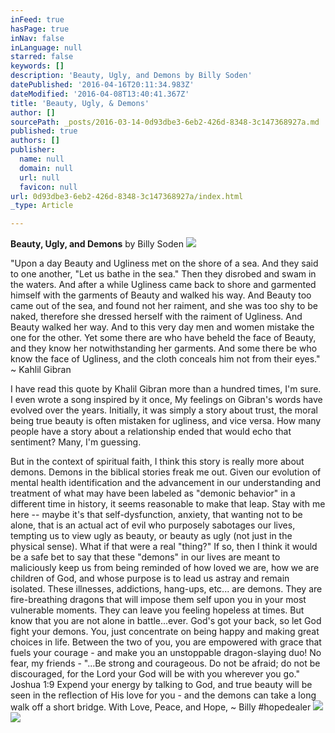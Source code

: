 ```yaml
---
inFeed: true
hasPage: true
inNav: false
inLanguage: null
starred: false
keywords: []
description: 'Beauty, Ugly, and Demons by Billy Soden'
datePublished: '2016-04-16T20:11:34.983Z'
dateModified: '2016-04-08T13:40:41.367Z'
title: 'Beauty, Ugly, & Demons'
author: []
sourcePath: _posts/2016-03-14-0d93dbe3-6eb2-426d-8348-3c147368927a.md
published: true
authors: []
publisher:
  name: null
  domain: null
  url: null
  favicon: null
url: 0d93dbe3-6eb2-426d-8348-3c147368927a/index.html
_type: Article

---
```

**Beauty, Ugly, and Demons** by Billy Soden
![](https://the-grid-user-content.s3-us-west-2.amazonaws.com/019becc6-d07e-4c3c-aa18-14f4a1df39ac.jpg)

"Upon a
day Beauty and Ugliness met on the shore of a sea. And they said to one
another, "Let us bathe in the sea." Then they disrobed and swam in
the waters. And after a while Ugliness came back to shore and garmented himself
with the garments of Beauty and walked his way. And Beauty too came out of the
sea, and found not her raiment, and she was too shy to be naked, therefore she
dressed herself with the raiment of Ugliness. And Beauty walked her way. And to
this very day men and women mistake the one for the other. Yet some there are
who have beheld the face of Beauty, and they know her notwithstanding her
garments. And some there be who know the face of Ugliness, and the cloth
conceals him not from their eyes." ~ Kahlil Gibran

I have read
this quote by Khalil Gibran more than a hundred times, I'm sure. I even wrote a song
inspired by it once, My feelings on Gibran's words have evolved over the years. Initially, it was simply a story
about trust, the moral being true beauty is often mistaken for ugliness, and
vice versa. How many people have a story about a relationship ended that would
echo that sentiment? Many, I'm guessing.

But in the
context of spiritual faith, I think this story is really more about demons. Demons in the
biblical stories freak me out. Given our evolution of mental health
identification and the advancement in our understanding and treatment
of what may have been labeled as "demonic behavior" in a different time in
history, it seems reasonable to make that leap. Stay with me here -- maybe it's that self-dysfunction, anxiety, that wanting not to be alone, that is an actual act of evil who purposely sabotages our lives, tempting us to view ugly as beauty, or beauty as ugly (not just in the physical sense). What if that were a real "thing?" If so, then I think it would be a safe bet to say that these "demons" in our lives are meant to maliciously keep us from being reminded of how loved we are, how we are children of God, and whose purpose is to lead us astray and remain isolated. These illnesses, addictions, hang-ups, etc...  are demons. They are fire-breathing dragons that will impose them self upon you in your most vulnerable moments.  They can leave you feeling hopeless at times. But know that you are not alone in battle...ever.  God's got your back, so let God fight your demons.  You, just concentrate on being happy and making great choices in life.  Between the two of you, you are empowered with grace that fuels your courage - and make you an unstoppable dragon-slaying duo!  No fear, my friends -  "...Be strong and courageous. Do not be afraid; do not be discouraged, for the Lord your God will be with you wherever you go." Joshua 1:9  Expend your energy by talking to God, and true beauty will be seen in the reflection of His love for you - and the demons can take a long walk off a short bridge.   With Love, Peace, and Hope, ~ Billy \#‎hopedealer
![](https://the-grid-user-content.s3-us-west-2.amazonaws.com/4ab61571-8fb0-4280-9a7e-ba8e5e71667a.jpg)
![](https://the-grid-user-content.s3-us-west-2.amazonaws.com/1f06c681-5a74-473f-85fa-0fffcbe3b18c.jpg)